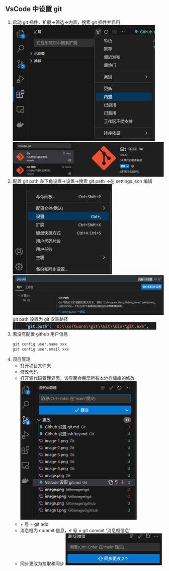 ## VsCode 中设置 git

1. 启动 git 插件，扩展->筛选->内置，搜索 git 插件并启用
    ![Alt text](images/vscode/image.png)
    ![Alt text](images/vscode/image-1.png)
2. 配置 git path
    左下角设置->设置->搜索 git.path ->在 settings.json 编辑
    ![Alt text](images/vscode/image-2.png)
    ![Alt text](images/vscode/image-3.png)
    git path 设置为 git 安装路径
    ![Alt text](images/vscode/image-4.png)
3. 若没有配置 github 用户信息
    ```shell
    git config user.name xxx
    git config user.email xxx
    ```
4. 项目管理
    - 打开项目文件夹
    - 修改代码
    - 打开源代码管理界面，该界面会展示所有本地存储库的修改
        ![Alt text](images/vscode/image-5.png)
    - \+ 号 = git add  
    - 消息框为 commit 信息，√ 号 = git commit '消息框信息'
    - 同步更改为拉取和同步
        ![Alt text](images/vscode/image-6.png)
